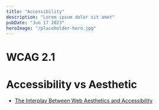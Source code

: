 ```yaml
---
title: "Accessibility"
description: "Lorem ipsum dolor sit amet"
pubDate: "Jun 17 2023"
heroImage: "/placeholder-hero.jpg"
---
```


# WCAG 2.1
# Accessibility vs Aesthetic
- [The Interplay Between Web Aesthetics and Accessibility](http://dx.doi.org/10.1145/2049536.2049564)